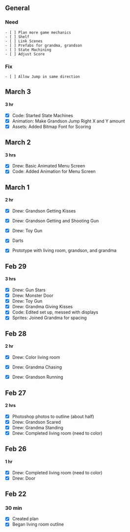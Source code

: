 ## General
### Need
    - [ ] Plan more game mechanics
    - [ ] Shelf
    - [ ] Link Scenes
    - [ ] Prefabs for grandma, grandson
    - [ ] State Machining
    - [ ] Adjust Score

### Fix
    - [ ] Allow Jump in same direction

## March 3
#### 3 hr
- [X] Code: Started State Machines
- [X] Animation: Make Grandson Jump Right X and Y amount
- [X] Assets: Added Bitmap Font for Scoring

## March 2
#### 3 hrs
- [X] Drew: Basic Animated Menu Screen
    <!-- - [ ] Better Animation got corrupted and deleted :))) super fun -->
- [X] Code: Added Animation for Menu Screen

## March 1
#### 2 hr
- [X] Drew: Grandson Getting Kisses
- [X] Drew: Grandson Getting and Shooting Gun
- [X] Drew: Toy Gun
- [X] Darts
- [X] Prototype with living room, grandson, and grandma


## Feb 29
#### 3 hrs
- [X] Drew: Gun Stars
- [X] Drew: Monster Door
- [X] Drew: Toy Gun
- [X] Drew: Grandma Giving Kisses
- [X] Code: Edited set up, messed with displays
- [X] Sprites: Joined Grandma for spacing

## Feb 28
#### 2 hr
- [X] Drew: Color living room
- [X] Drew: Grandma Chasing
- [X] Drew: Grandson Running


## Feb 27
#### 2 hrs
- [X] Photoshop photos to outline (about half)
- [X] Drew: Grandson Scared 
- [X] Drew: Grandma Standing
- [X] Drew: Completed living room (need to color)

## Feb 26
#### 1 hr
- [X] Drew: Completed living room (need to color)
- [X] Drew: Door 

## Feb 22
### 30 min
- [X] Created plan
- [X] Began living room outline